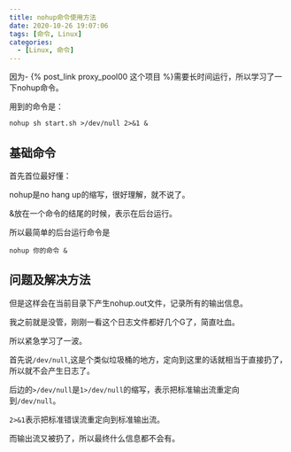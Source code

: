 ```yaml
---
title: nohup命令使用方法
date: 2020-10-26 19:07:06
tags: [命令, Linux]
categories: 
  - [Linux, 命令]
---
```

因为- {% post_link proxy_pool00 这个项目 %}需要长时间运行，所以学习了一下nohup命令。

<!-- more -->

用到的命令是：

```
nohup sh start.sh >/dev/null 2>&1 &
```

## 基础命令

首先首位最好懂：

nohup是no hang up的缩写，很好理解，就不说了。

&放在一个命令的结尾的时候，表示在后台运行。

所以最简单的后台运行命令是

```
nohup 你的命令 &
```

## 问题及解决方法

但是这样会在当前目录下产生nohup.out文件，记录所有的输出信息。

我之前就是没管，刚刚一看这个日志文件都好几个G了，简直吐血。

所以紧急学习了一波。

首先说`/dev/null`,这是个类似垃圾桶的地方，定向到这里的话就相当于直接扔了，所以就不会产生日志了。

后边的`>/dev/null`是`1>/dev/null`的缩写，表示把标准输出流重定向到`/dev/null`。

`2>&1`表示把标准错误流重定向到标准输出流。

而输出流又被扔了，所以最终什么信息都不会有。